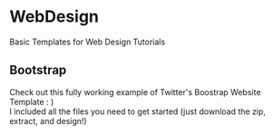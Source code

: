 WebDesign
=========

Basic Templates for Web Design Tutorials

## Bootstrap

Check out this fully working example of Twitter's Boostrap Website Template : )   
I included all the files you need to get started (just download the zip, extract, and design!)
